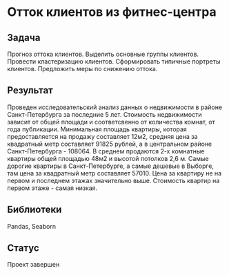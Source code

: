 # Отток клиентов из фитнес-центра


## Задача

Прогноз оттока клиентов. Выделить основные группы клиентов. Провести кластеризацию клиентов. Сформировать типичные портреты клиентов. Предложить меры по снижению оттока.

## Результат

Проведен исследовательский анализ данных о недвижимости в районе Санкт-Петербурга за последние 5 лет. Стоимость недвижимости зависит от общей площади и соответсвенно от количества комнат, от года публикации. Минимальная площадь квартиры, которая предоставляется на продажу составляет 12м2, средняя цена за квадратный метр составляет 91825 рублей, а в центральном районе Санкт-Петербурга - 108064. В среднем продаются 2-х комнатные квартиры общей площадью 48м2 и высотой потолков 2,6 м. Самые дорогие квартиры в Санкт-Петербурге, а самые дешевые в Выборге, там цена за квадратный метр составляет 57010. Цена за квартиру не на первом и последнем этажах значительно выше. Стоимость квартир на первом этаже - самая низкая.

## Библиотеки

Pandas, Seaborn

## Статус

Проект завершен

